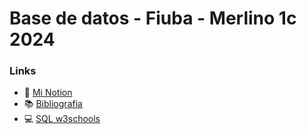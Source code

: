 # Base de datos - Fiuba - Merlino 1c 2024

### Links
- 📔 [Mi Notion](https://www.notion.so/sjorda/Base-de-datos-3c0440f799c04db2ab01e8532412351f?pvs=4)
- 📚 [Bibliografia](https://drive.google.com/drive/folders/1HjsDTaOocLDrCw2KqbpqqP-rtOkC9PK5?usp=sharing)
- 💻 [SQL w3schools](https://www.w3schools.com/sql/)

